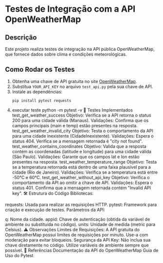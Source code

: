 # Testes de Integração com a API OpenWeatherMap

## Descrição
Este projeto realiza testes de integração na API pública OpenWeatherMap, que fornece dados sobre clima e condições meteorológicas.

## Como Rodar os Testes
1. Obtenha uma chave de API gratuita no site [OpenWeatherMap](https://openweathermap.org/api).
2. Substitua `YOUR_API_KEY` no arquivo `test_api.py` pela sua chave de API.
3. Instale as dependências:
   ```bash
   pip install pytest requests
4. executar teste python -m pytest -v
🧪 Testes Implementados
test_get_weather_success
Objetivo: Verifica se a API retorna o status 200 para uma cidade válida (Manaus).
Validações:
Confirma que os campos principais (main e temp) estão presentes na resposta.
test_get_weather_invalid_city
Objetivo: Testa o comportamento da API para uma cidade inexistente (CidadeInexistente).
Validações:
Espera o status 404.
Verifica se a mensagem retornada é "city not found".
test_weather_contains_coordinates
Objetivo: Valida que a resposta contém as coordenadas (latitude e longitude) para uma cidade válida (São Paulo).
Validações:
Garante que os campos lat e lon estão presentes na resposta.
test_weather_temperature_range
Objetivo: Testa se a temperatura retornada está dentro de uma faixa plausível para a cidade (Rio de Janeiro).
Validações:
Verifica se a temperatura está entre -50°C e 60°C.
test_get_weather_without_api_key
Objetivo: Verifica o comportamento da API ao omitir a chave de API.
Validações:
Espera o status 401.
Confirma que a mensagem retornada contém "Invalid API key".
🛠️ Estrutura do Código
Bibliotecas:

requests: Usada para realizar as requisições HTTP.
pytest: Framework para criação e execução de testes.
Parâmetros da API:

q: Nome da cidade.
appid: Chave de autenticação (obtida da variável de ambiente ou substituída no código).
units: Unidade de medida (metric para Celsius).
⚠️ Observações
Limites de Requisições:
A API gratuita do OpenWeatherMap possui limites de requisições por minuto. Use-a com moderação para evitar bloqueios.
Segurança da API Key:
Não inclua sua chave diretamente no código. Utilize variáveis de ambiente sempre que possível.
📖 Referências
Documentação da API do OpenWeatherMap
Guia de Uso do Pytest
